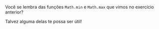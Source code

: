 Você se lembra das funções `Math.min` e `Math.max` que vimos no exercício anterior?

Talvez alguma delas te possa ser útil!